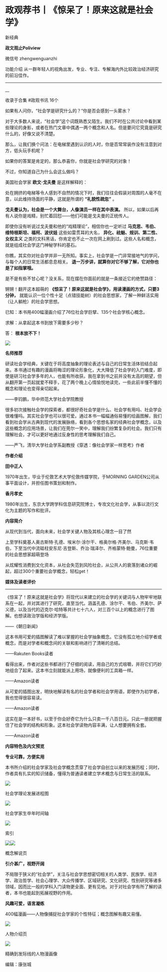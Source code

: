 

#  政观荐书丨《惊呆了！原来这就是社会学》

新经典  

**政文观止Poliview** 

微信号 zhengwenguanzhi

功能介绍 从一群年轻人的视角出发，专业、专注、专解海内外比较政治经济研究的前沿佳作。

____

__

收录于合集 #政观书讯 16个

如果有人问你，“社会学是研究什么的？”你是否会感到一头雾水？  

  

对于大多数人来说，“社会学”这个词既熟悉又陌生。我们不时在公共讨论中看到某些理论的身影，或者在热门文章中偶遇一两个概念和人名。但是要问它究竟是研究什么的，好像又说不清楚。

  

那么，让我们换个问法：在电梯里遇到认识的人时，你是否常常装作没有注意到对方，低头玩手机呢？  

  

如果你的答案是肯定的，那么恭喜你，你就是社会学研究的对象！

  

不过，你知道自己为什么会这么做吗？

  

美国社会学家 **欧文·戈夫曼** 是这样解释的：

  

处在拥挤的电梯等令人感到不自然的情况下时，我们往往会假装对周围的人毫不在意，以此维持场面的平静，这就是所谓的 **“礼貌性疏忽”** 。

  

 **戈夫曼认为，社会是一个大舞台，人像演员一样在其中表演。** 所以，如果以后再有人说你是戏精，别忙着回怼——他们可能是戈夫曼的正统传人。

  

即使你没有听说过戈夫曼和他的“戏精理论”，相信你也一定听过 **马克思、韦伯、维特根斯坦、福柯、波伏娃** 这些如雷贯耳的大名，
**异化、祛魅、规训、第二性、女权主义** 之类的文科黑话，你肯定也不止一次在网上刷到过。这些人名和概念，就是组成社会学这门神秘学科的基石。

  

你瞧，其实你对社会学并非一无所知。事实上，社会学是一门非常接地气的学问，与每个人的日常生活都息息相关。
**退一万步讲，就算你对它不够了解，它对你也是了如指掌哦。**

  

是不是有些不甘心呢？没关系，现在摆在你面前的就是一条接近它的绝赞路径：

  
锵锵！翻开这本超萌的 **《惊呆了！原来这就是社会学》，用读漫画的方式，只要3分钟，**
就能认识一位个性十足（点错技能树）的社会思想家，了解一种鲜活实用（让人躺枪）的社会学思想。

  

已知：本书用400幅漫画介绍了76位社会学巨擘、135个社会学核心概念。

  

求解：从拿起这本书到放下需要多少秒？

  

答： **根本放不下！**  

![](images/124/2.jpeg)

  

 **名师推荐**

研读社会学经典，关键在于将高度抽象的理论表述与自己的日常生活体验结合起来。本书通过有趣的漫画将晦涩的理论形象化，大大降低了社会学的入门难度，即使是研习社会学多年的人，也能有所收获。我在拿到书之前并没有太高的期望，但从翻开第一页起就爱不释手，花了两个晚上心情愉悦地读完，一些此前半懂不懂的概念和理论也变得亲切起来。

——李钧鹏，华中师范大学社会学院教授

  
很多初次接触社会学的探索者，都很好奇社会学是什么、社会学有用吗、社会学会很难懂吗。其实社会学也可以很可爱。通过本书一幅幅通俗易懂的绘画图解，我们看到社会学从古典到现代的发展脉络，看到各个思想名家的经典社会学概念，以及这些概念的应用场景，让我们在莞尔一笑中，理解我们纷繁复杂的社会。我们只有理解社会，才可以更好地通过反身性的思考理解我们自己。

——严飞，清华大学社会学系副教授《穿透：像社会学家一样思考》作者

  

 **作者介绍**

  

 **田中正人**

1970年出生，毕业于伦敦艺术大学伦敦传媒学院，于MORNING GARDEN公司从事平面设计，并担任图书策划和制作。

  

 **香月孝史**

1980年出生，东京大学跨学科信息研究院博士，专攻文化社会学，从事以流行文化为主题的写作和批评。

  

 **内容简介**

从现代到当代，面向未来，社会学关键人物及其核心理念一目了然

  

上至学科奠基人奥古斯特·孔德、埃米尔·涂尔干、格奥尔格·齐美尔、马克斯·韦伯，下至当代中流砥柱安东尼·吉登斯、乔治·瑞泽尔、齐格蒙特·鲍曼，76位重要的社会思想家超萌登场

  

从炫耀性消费到文化资本，从社会失范到风险社会，从公共人的衰落到诸众的崛起，超过300个重要社会学概念，轻松get！

  

 **媒体及读者评价**

 ****

《惊呆了！原来这就是社会学》将现代以来建立的社会学的关键词与人物牢牢地联系在一起，并对其进行了研究，直至当代。涵盖孔德、涂尔干、韦伯、齐美尔、萨义德，以及当代的迈克尔·哈特等共计七十六人，对三百个以上的概念进行了图解。也想读政治学版和经济学版。

——《朝日新闻》

  

这本书用可爱的插图解读了难以掌握的社会学抽象概念。它没有孤立地介绍学者或概念，而是对学者和概念间的关联和影响进行了清晰的总结。

——Rakuten Books读者

  

看得出来，作者对这些书都进行了仔细的阅读，用自己的方式咀嚼，并将它们巧妙地组合了起来。这本书立刻就能派上用场，就像便利的工具箱一样。

——Amazon读者

  

从可爱的插图出发，明快地解读有名的社会学者和社会学用语，即使作为初学者，我也觉得很容易读。

——Amazon读者

  

这实在是一本好书，以至于你会好奇它为什么只卖一千八百日元。只此一册就把握住了社会学的结构和形象。这本社会学读物内容丰满，让人想要拥有全套。

——Amazon读者

**内容特色及内文预览**

 **专业可靠，方便实用**

  

本书所介绍的社会学家及社会学概念贯穿了社会学自创立以来的发展历程；同时，作者具有扎实的知识储备，懂得为普通读者建立学术概念与日常生活的联系。

![](images/124/3.png)

社会学理论发展进程图

![](images/124/4.png)

社会学家生卒年时间轴

![](images/124/5.png)

索引

![](images/124/6.png)![](images/124/7.png)

概念解说页  

  

 **引介甚广，视野开阔**

  

不局限于狭义的“社会学”，关注与社会学思想密切相关的人类学、民族学、经济学、政治哲学、社会心理学、大众传播学、区域研究、文化研究、性别研究等诸多领域，因而比一般的学科入门读物更全面、更有见地。对于对社会学有所了解的读者，本书也能起到拓展视野的作用。

  

 **风趣可爱，语言凝练**

  

400幅漫画——人物像捕捉社会学家的个性特征；概念图解有趣又易懂。

![](images/124/8.png)

人物介绍页

![](images/124/9.jpeg)

精确到发际线的人物漫画像  

  

  

编辑：康张城  

  

  

